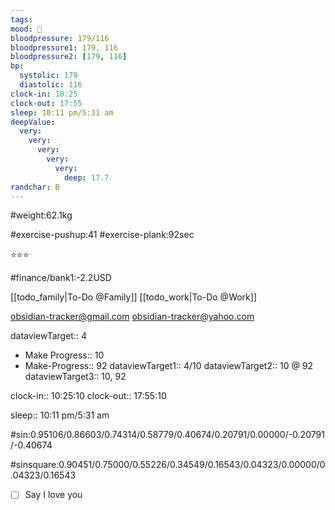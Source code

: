 ```yaml
---
tags:
mood: 🙂
bloodpressure: 179/116
bloodpressure1: 179, 116
bloodpressure2: [179, 116]
bp:
  systolic: 179
  diastolic: 116
clock-in: 10:25
clock-out: 17:55
sleep: 10:11 pm/5:31 am
deepValue:
  very:
    very:
      very:
        very:
          very:
            deep: 17.7
randchar: B
---
```


#weight:62.1kg

#exercise-pushup:41
#exercise-plank:92sec

⭐⭐⭐

#finance/bank1:-2.2USD

[[todo_family|To-Do @Family]]
[[todo_work|To-Do @Work]]

obsidian-tracker@gmail.com
obsidian-tracker@yahoo.com

dataviewTarget:: 4

- Make Progress:: 10
- Make-Progress:: 92
  dataviewTarget1:: 4/10
  dataviewTarget2:: 10 @ 92
  dataviewTarget3:: 10, 92

clock-in:: 10:25:10
clock-out:: 17:55:10

sleep:: 10:11 pm/5:31 am

#sin:0.95106/0.86603/0.74314/0.58779/0.40674/0.20791/0.00000/-0.20791/-0.40674

#sinsquare:0.90451/0.75000/0.55226/0.34549/0.16543/0.04323/0.00000/0.04323/0.16543

- [ ] Say I love you
